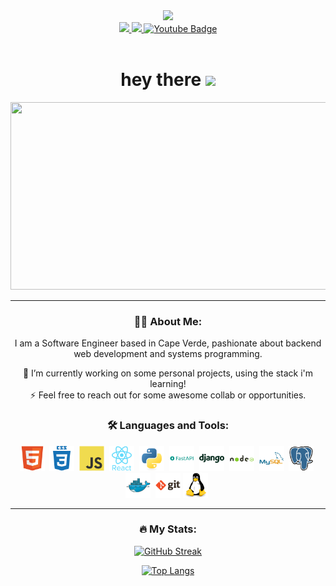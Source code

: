 <div id="header" align="center">
  <img src="https://media.giphy.com/media/M9gbBd9nbDrOTu1Mqx/giphy.gif" width="100"/>
</div>

<div id="badges" align="center">
  <a href="https://www.linkedin.com/in/ivaldir-batalha-a67952185/">
    <img src="https://img.shields.io/badge/LinkedIn-blue?logo=linkedin&logoColor=white&style=for-the-badge"/>
  </a>
  <a href="http://www.ivaldirbatalha.dev/">
    <img src="[https://img.shields.io/badge/LinkedIn-blue?logo=linkedin&logoColor=white&style=for-the-badge](https://img.shields.io/badge/Portfolio-             ivaldirbatalha.dev-lightgrey)"/>
  </a>
  <a href="https://www.youtube.com/@ivaldirbatalha5436">
    <img src="https://img.shields.io/badge/YouTube-red?style=for-the-badge&logo=youtube&logoColor=white" alt="Youtube Badge"/>
  </a>
  </br>
  <img src="https://komarev.com/ghpvc/?username=ivaldir301&style=flat-square&color=blue" alt=""/>
</div>

<div align="center">
   <h1>
    hey there
    <img src="https://media.giphy.com/media/hvRJCLFzcasrR4ia7z/giphy.gif" width="30px"/>
  </h1>
</div>


  <div align="center">
    <img src="https://media.giphy.com/media/dWesBcTLavkZuG35MI/giphy.gif" width="600" height="300"/>

  ---

  ### 🧗‍♀️ About Me:
  
  I am a Software Engineer based in Cape Verde, pashionate about backend web development and systems programming. 

  :telescope: I’m currently working on some personal projects, using the stack i'm learning!</br>
  :zap: Feel free to reach out for some awesome collab or opportunities.</br>
   
  ### :hammer_and_wrench: Languages and Tools:
  <div align="center">
  <img src="https://github.com/devicons/devicon/blob/master/icons/html5/html5-original.svg" title="HTML5" alt="HTML" width="40" height="40"/>&nbsp;
  <img src="https://github.com/devicons/devicon/blob/master/icons/css3/css3-plain-wordmark.svg"  title="CSS3" alt="CSS" width="40" height="40"/>&nbsp;
  <img src="https://github.com/devicons/devicon/blob/master/icons/javascript/javascript-original.svg" title="JavaScript" alt="JavaScript" width="40" height="40"/>&nbsp;
  <img src="https://github.com/devicons/devicon/blob/master/icons/react/react-original-wordmark.svg" title="React" alt="React" width="40" height="40"/>&nbsp;
  <img src="https://github.com/devicons/devicon/blob/master/icons/python/python-original.svg" title="Python"  alt="Python" width="40" height="40"/>&nbsp;
  <img src="https://github.com/devicons/devicon/blob/master/icons/fastapi/fastapi-original-wordmark.svg" title="Fastapi" alt="Fastapi" width="40" height="40" />&nbsp;
  <img src="https://github.com/devicons/devicon/blob/master/icons/django/django-plain-wordmark.svg" title="Django"  alt="Django" width="40" height="40"/>&nbsp;
  <img src="https://github.com/devicons/devicon/blob/master/icons/nodejs/nodejs-original-wordmark.svg" title="NodeJS" alt="NodeJS" width="40" height="40"/>&nbsp;
  <img src="https://github.com/devicons/devicon/blob/master/icons/mysql/mysql-original-wordmark.svg" title="MySQL"  alt="MySQL" width="40" height="40"/>&nbsp;
  <img src="https://github.com/devicons/devicon/blob/master/icons/postgresql/postgresql-original.svg" title="Postgresql"  alt="Postgresql" width="40" height="40"/>&nbsp;
  <img src="https://github.com/devicons/devicon/blob/master/icons/docker/docker-original.svg" title="Docker"  alt="Docker" width="40" height="40"/>&nbsp;
  <img src="https://github.com/devicons/devicon/blob/master/icons/git/git-original-wordmark.svg" title="Git" **alt="Git" width="40" height="40"/>
  <img src="https://github.com/devicons/devicon/blob/master/icons/linux/linux-original.svg" title="Linux"  alt="Linux" width="40" height="40"/>&nbsp;
</div>

---

### :fire: My Stats:

[![GitHub Streak](http://github-readme-streak-stats.herokuapp.com?user=ivaldir301&theme=react&mode=weekly)](https://git.io/streak-stats)

[![Top Langs](https://github-readme-stats.vercel.app/api/top-langs/?username=ivaldir301&layout=compact&theme=vision-friendly-dark)](https://github.com/anuraghazra/github-readme-stats)
</div>
 
